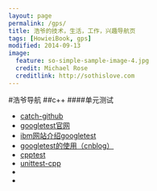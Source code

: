 ```yaml
---
layout: page
permalink: /gps/
title: 浩爷的技术，生活，工作，兴趣导航页
tags: [HowieiBook, gps]
modified: 2014-09-13
image:
  feature: so-simple-sample-image-4.jpg
  credit: Michael Rose
  creditlink: http://sothislove.com
---
```





#浩爷导航
##c++
####单元测试

* [catch-github](https://github.com/philsquared/Catch)
* [googletest官网](https://code.google.com/p/googletest/)
* [ibm网站介绍googletest](http://www.ibm.com/developerworks/cn/linux/l-cn-cppunittest/)
* [googletest的使用（cnblog）](http://www.cnblogs.com/coderzh/archive/2009/04/06/1426755.html)
* [cpptest](http://cpptest.sourceforge.net/index.html)
* [unittest-cpp](http://unittest-cpp.sourceforge.net/)
* []()
* []()
